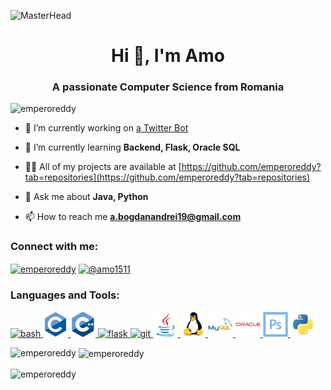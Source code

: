 ![MasterHead]("https://giphy.com/gifs/dommespace-domme-space-programador-qgQUggAC3Pfv687qPC")
<h1 align="center">Hi 👋, I'm Amo</h1>
<h3 align="center">A passionate Computer Science from Romania</h3>

<p align="left"> <img src="https://komarev.com/ghpvc/?username=emperoreddy&label=Profile%20views&color=0e75b6&style=flat" alt="emperoreddy" /> </p>

- 🔭 I’m currently working on [a Twitter Bot](https://github.com/emperoreddy/Twitter-Bot)

- 🌱 I’m currently learning **Backend, Flask, Oracle SQL**

- 👨‍💻 All of my projects are available at [https://github.com/emperoreddy?tab=repositories](https://github.com/emperoreddy?tab=repositories)

- 💬 Ask me about **Java, Python**

- 📫 How to reach me **a.bogdanandrei19@gmail.com**

<h3 align="left">Connect with me:</h3>
<p align="left">
<a href="https://dev.to/emperoreddy" target="blank"><img align="center" src="https://raw.githubusercontent.com/rahuldkjain/github-profile-readme-generator/master/src/images/icons/Social/devto.svg" alt="emperoreddy" height="30" width="40" /></a>
<a href="https://hashnode.com/@amo1511" target="blank"><img align="center" src="https://raw.githubusercontent.com/rahuldkjain/github-profile-readme-generator/master/src/images/icons/Social/hashnode.svg" alt="@amo1511" height="30" width="40" /></a>
</p>

<h3 align="left">Languages and Tools:</h3>
<p align="left"> <a href="https://www.gnu.org/software/bash/" target="_blank" rel="noreferrer"> <img src="https://www.vectorlogo.zone/logos/gnu_bash/gnu_bash-icon.svg" alt="bash" width="40" height="40"/> </a> <a href="https://www.cprogramming.com/" target="_blank" rel="noreferrer"> <img src="https://raw.githubusercontent.com/devicons/devicon/master/icons/c/c-original.svg" alt="c" width="40" height="40"/> </a> <a href="https://www.w3schools.com/cpp/" target="_blank" rel="noreferrer"> <img src="https://raw.githubusercontent.com/devicons/devicon/master/icons/cplusplus/cplusplus-original.svg" alt="cplusplus" width="40" height="40"/> </a> <a href="https://flask.palletsprojects.com/" target="_blank" rel="noreferrer"> <img src="https://www.vectorlogo.zone/logos/pocoo_flask/pocoo_flask-icon.svg" alt="flask" width="40" height="40"/> </a> <a href="https://git-scm.com/" target="_blank" rel="noreferrer"> <img src="https://www.vectorlogo.zone/logos/git-scm/git-scm-icon.svg" alt="git" width="40" height="40"/> </a> <a href="https://www.java.com" target="_blank" rel="noreferrer"> <img src="https://raw.githubusercontent.com/devicons/devicon/master/icons/java/java-original.svg" alt="java" width="40" height="40"/> </a> <a href="https://www.linux.org/" target="_blank" rel="noreferrer"> <img src="https://raw.githubusercontent.com/devicons/devicon/master/icons/linux/linux-original.svg" alt="linux" width="40" height="40"/> </a> <a href="https://www.mysql.com/" target="_blank" rel="noreferrer"> <img src="https://raw.githubusercontent.com/devicons/devicon/master/icons/mysql/mysql-original-wordmark.svg" alt="mysql" width="40" height="40"/> </a> <a href="https://www.oracle.com/" target="_blank" rel="noreferrer"> <img src="https://raw.githubusercontent.com/devicons/devicon/master/icons/oracle/oracle-original.svg" alt="oracle" width="40" height="40"/> </a> <a href="https://www.photoshop.com/en" target="_blank" rel="noreferrer"> <img src="https://raw.githubusercontent.com/devicons/devicon/master/icons/photoshop/photoshop-line.svg" alt="photoshop" width="40" height="40"/> </a> <a href="https://www.python.org" target="_blank" rel="noreferrer"> <img src="https://raw.githubusercontent.com/devicons/devicon/master/icons/python/python-original.svg" alt="python" width="40" height="40"/> </a> </p>

<p><img align="left" src="https://github-readme-stats.vercel.app/api/top-langs?username=emperoreddy&show_icons=true&locale=en&layout=compact" alt="emperoreddy" /></p>

<p>&nbsp;<img align="center" src="https://github-readme-stats.vercel.app/api?username=emperoreddy&show_icons=true&locale=en" alt="emperoreddy" /></p>

<p><img align="center" src="https://github-readme-streak-stats.herokuapp.com/?user=emperoreddy&" alt="emperoreddy" /></p>

